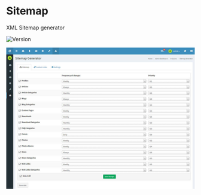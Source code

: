 # Sitemap
XML Sitemap generator

![Version](https://img.shields.io/badge/Version-1.2.2-blue.svg)

![Preview](screenshot.jpg)
